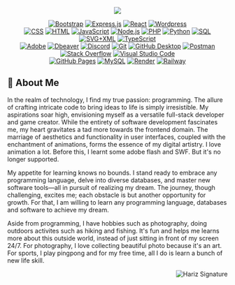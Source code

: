 <p align="center">
    <a href="https://github.com/DenverCoder1/readme-typing-svg"><img src="https://readme-typing-svg.herokuapp.com?lines=Hi+hi,+Hariz+here...;I+am+him+😎;F+U+L+L+S+T+A+C+K+✯+D+E+V+E+L+O+P+E+R;&center=true&width=500&height=50&font=Fira%20Code&color=800000">
    </a>
</p>

<!-- Some badges are from https://github.com/Ileriayo/markdown-badges -->
<div align="center">
  <div>
      <a href="#"><img alt="Bootstrap" src="https://img.shields.io/badge/Bootstrap-7952B3.svg?logo=bootstrap&logoColor=white"></a>
      <a href="#"><img alt="Express.js" src="https://img.shields.io/badge/Express.js-404d59.svg?logo=express&logoColor=white"></a>
      <a href="#"><img alt="React" src="https://img.shields.io/badge/React-20232a.svg?logo=react&logoColor=%2361DAFB"></a>
      <a href="#"><img alt="Wordpress" src="https://img.shields.io/badge/Wordpress-21759B?logo=wordpress&logoColor=white"></a>
  </div>
  <div>
      <a href="https://github.com/search?q=user%3ACharKwehTiawKerang+language%3Acss"><img alt="CSS" src="https://img.shields.io/badge/CSS-1572B6.svg?logo=css3&logoColor=white"></a>
      <a href="https://github.com/search?q=user%3ACharKwehTiawKerang+language%3Ahtml"><img alt="HTML" src="https://img.shields.io/badge/HTML-E34F26.svg?logo=html5&logoColor=white"></a>
      <a href="https://github.com/search?q=user%3ACharKwehTiawKerang+language%3Ajavascript"><img alt="JavaScript" src="https://img.shields.io/badge/JavaScript-F7DF1E.svg?logo=javascript&logoColor=black"></a>
      <a href="https://github.com/search?q=user%3ACharKwehTiawKerang+language%3Ajavascript"><img alt="Node.js" src="https://img.shields.io/badge/Node.js-43853D.svg?logo=node.js&logoColor=white"></a>
      <a href="https://github.com/search?q=user%3ACharKwehTiawKerang+language%3Aphp"><img alt="PHP" src="https://img.shields.io/badge/PHP-777BB4.svg?logo=php&logoColor=white"></a>
      <a href="https://github.com/search?q=user%3ACharKwehTiawKerang+language%3Apython"><img alt="Python" src="https://img.shields.io/badge/Python-14354C.svg?logo=python&logoColor=white"></a>
      <a href="https://github.com/search?q=user%3ACharKwehTiawKerang+language%3Asql"><img alt="SQL" src="https://custom-icon-badges.demolab.com/badge/SQL-025E8C.svg?logo=database&logoColor=white"></a>
      <a href="https://github.com/search?q=user%3ACharKwehTiawKerang+language%3Asvg"><img alt="SVG+XML" src="https://img.shields.io/badge/SVG%2BXML-e0982c.svg?logo=svg&logoColor=white"></a>
      <a href="https://github.com/search?q=user%3ACharKwehTiawKerang+language%3AtypeScript"><img alt="TypeScript" src="https://img.shields.io/badge/TypeScript-007ACC.svg?logo=typescript&logoColor=white"></a>
  </div>
  <div>
      <a href="#"><img alt="Adobe" src="https://img.shields.io/badge/Adobe-FF0000.svg?logo=adobe&logoColor=white"></a>
      <a href="#"><img alt="Dbeaver" src="https://custom-icon-badges.demolab.com/badge/-Dbeaver-372923?logo=dbeaver-mono&logoColor=white"></a>
      <a href="#"><img alt="Discord" src="https://img.shields.io/badge/-Discord-5865F2.svg?logo=discord&logoColor=white"></a>
      <a href="#"><img alt="Git" src="https://img.shields.io/badge/Git-F05033.svg?logo=git&logoColor=white"></a>
      <a href="#"><img alt="GitHub Desktop" src="https://img.shields.io/badge/GitHub%20Desktop-8034A9.svg?logo=github&logoColor=white"></a>
      <a href="#"><img alt="Postman" src="https://img.shields.io/badge/Postman-FF6C37?logo=postman&logoColor=white"></a>
      <a href="#"><img alt="Stack Overflow" src="https://img.shields.io/badge/-Stack%20Overflow-FE7A16?logo=stack-overflow&logoColor=white"></a>
      <a href="#"><img alt="Visual Studio Code" src="https://img.shields.io/badge/Visual%20Studio%20Code-0078d7.svg?logo=visual-studio-code&logoColor=white"></a>
  </div>
  <div>
      <a href="#"><img alt="GitHub Pages" src="https://img.shields.io/badge/GitHub%20Pages-327FC7.svg?logo=github&logoColor=white"></a>
      <a href="#"><img alt="MySQL" src="https://img.shields.io/badge/MySQL-00f.svg?logo=mysql&logoColor=white"></a>
      <a href="#"><img alt="Render" src="https://img.shields.io/badge/Render-00979D.svg?logo=render&logoColor=white"></a>
      <a href="#"><img alt="Railway" src="https://img.shields.io/badge/Railway-000000.svg?logo=railway&logoColor=white"></a>
  </div>
</div>

## 🌱 About Me

In the realm of technology, I find my true passion: programming. The allure of crafting intricate code to bring ideas to life is simply irresistible. My aspirations soar high, envisioning myself as a versatile full-stack developer and game creator. While the entirety of software development fascinates me, my heart gravitates a tad more towards the frontend domain. The marriage of aesthetics and functionality in user interfaces, coupled with the enchantment of animations, forms the essence of my digital artistry. I love animation a lot. Before this, I learnt some adobe flash and SWF. But it's no longer supported.

My appetite for learning knows no bounds. I stand ready to embrace any programming language, delve into diverse databases, and master new software tools—all in pursuit of realizing my dream. The journey, though challenging, excites me; each obstacle is but another opportunity for growth. For that, I am willing to learn any programming language, databases and software to achieve my dream.

Aside from programming, I have hobbies such as photography, doing outdoors activites such as hiking and fishing. It's fun and helps me learns more about this outside world, instead of just sitting in front of my screen 24/7. For photography, I love collecting beautiful photo because it's an art. For sports, I play pingpong and for my free time, all I do is learn a bunch of new life skill.

<div align="right">
    <img src="https://assets.harizasyraf.com/images/autograph-500x500.png" alt="Hariz Signature">
</div>

